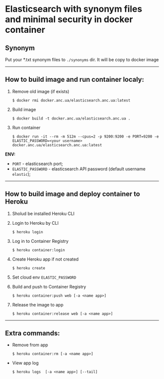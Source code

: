 # Elasticsearch with synonym files and minimal security in docker container

## Synonym

Put your *.txt synonym files to `./synonyms` dir. It will be copy to docker image

------------

## How to build image and run container localy:

1. Remove old image (if exists) 
    ```console
    $ docker rmi docker.anc.ua/elasticsearch.anc.ua:latest
    ```
2. Build image
    ```console
    $ docker build -t docker.anc.ua/elasticsearch.anc.ua .
    ```
3. Run container
    ```console
    $ docker run -it --rm -m 512m --cpus=2 -p 9200:9200 -e PORT=9200 -e ELASTIC_PASSWORD=<your username> docker.anc.ua/elasticsearch.anc.ua:latest
    ```
**ENV:**
- `PORT` - elasticsearch port;
- `ELASTIC_PASSWORD` - elasticsearch API password (default username `elastic`);

------------

## How to build image and deploy container to Heroku

1. Sholud be installed Heroku CLI

2. Login to Heroku by CLI
    ```console
    $ heroku login
    ```
3. Log in to Container Registry
    ```console
    $ heroku container:login
    ```
4. Create Heroku app if not created
    ```console
    $ heroku create
    ```
5. Set cloud env `ELASTIC_PASSWORD`

6. Build and push to Container Registry
    ```console
    $ heroku container:push web [-a <name app>]
    ```
7. Release the image to app
    ```console
    $ heroku container:release web [-a <name app>]
    ```
-------------------
## Extra commands:
- Remove from app
    ```console
    $ heroku container:rm [-a <name app>]
    ```
- View app log
    ```console
    $ heroku logs  [-a <name app>] [--tail]
    ```